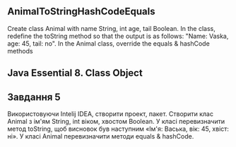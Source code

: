 ## AnimalToStringHashCodeEquals
Create class Animal with name String, int age, tail Boolean. In the class, redefine the toString method so that the output is as follows: "Name: Vaska, age: 45, tail: no". In the Animal class, override the equals &amp; hashCode methods
## Java Essential 8. Class Object

## Завдання 5
Використовуючи Intelij IDEA, створити проект, пакет. Створити клас Animal з ім'ям String, int віком, хвостом Boolean. У класі перевизначити метод toString, щоб висновок був наступним «Ім'я: Васька, вік: 45, хвіст: ні». У класі Animal перевизначити методи equals & hashCode.
